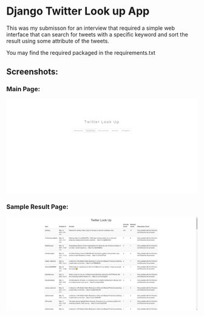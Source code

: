 # Django Twitter Look up App
This was my submisson for an interview that required a simple web interface that can search for tweets with a specific keyword and sort the result using some attribute of the tweets.

You may find the required packaged in the requirements.txt

## Screenshots:

### Main Page:
![alt text](https://github.com/AbdAsh/Django-Twitter-Look-up-App/blob/main/screenshots/mainpage.png?raw=true)
### Sample Result Page:
![alt text](https://github.com/AbdAsh/Django-Twitter-Look-up-App/blob/main/screenshots/sampleresult.png?raw=true)

